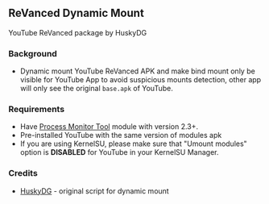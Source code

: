 ## ReVanced Dynamic Mount

YouTube ReVanced package by HuskyDG

### Background

- Dynamic mount YouTube ReVanced APK and make bind mount only be visible for YouTube App to avoid suspicious mounts detection, other app will only see the original `base.apk` of YouTube.

### Requirements

- Have [Process Monitor Tool](https://github.com/HuskyDG/magic_proc_monitor) module with version 2.3+.
- Pre-installed YouTube with the same version of modules apk
- If you are using KernelSU, please make sure that "Umount modules" option is **DISABLED** for YouTube in your KernelSU Manager.

### Credits

- [HuskyDG](https://github.com/HuskyDG/) - original script for dynamic mount
